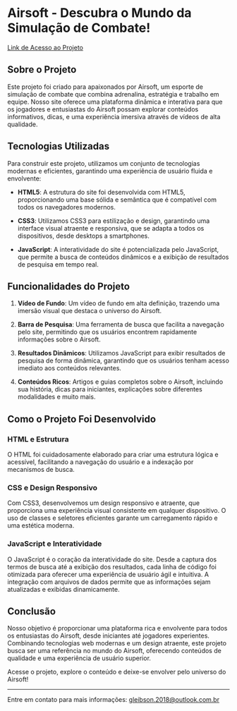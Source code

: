 # Airsoft - Descubra o Mundo da Simulação de Combate!

[Link de Acesso ao Projeto](#)

## Sobre o Projeto

Este projeto foi criado para apaixonados por Airsoft, um esporte de simulação de combate que combina adrenalina, estratégia e trabalho em equipe. Nosso site oferece uma plataforma dinâmica e interativa para que os jogadores e entusiastas do Airsoft possam explorar conteúdos informativos, dicas, e uma experiência imersiva através de vídeos de alta qualidade.

## Tecnologias Utilizadas

Para construir este projeto, utilizamos um conjunto de tecnologias modernas e eficientes, garantindo uma experiência de usuário fluida e envolvente:

- **HTML5**: A estrutura do site foi desenvolvida com HTML5, proporcionando uma base sólida e semântica que é compatível com todos os navegadores modernos.
  
- **CSS3**: Utilizamos CSS3 para estilização e design, garantindo uma interface visual atraente e responsiva, que se adapta a todos os dispositivos, desde desktops a smartphones.

- **JavaScript**: A interatividade do site é potencializada pelo JavaScript, que permite a busca de conteúdos dinâmicos e a exibição de resultados de pesquisa em tempo real.

## Funcionalidades do Projeto

1. **Vídeo de Fundo**: Um vídeo de fundo em alta definição, trazendo uma imersão visual que destaca o universo do Airsoft.
  
2. **Barra de Pesquisa**: Uma ferramenta de busca que facilita a navegação pelo site, permitindo que os usuários encontrem rapidamente informações sobre o Airsoft.

3. **Resultados Dinâmicos**: Utilizamos JavaScript para exibir resultados de pesquisa de forma dinâmica, garantindo que os usuários tenham acesso imediato aos conteúdos relevantes.

4. **Conteúdos Ricos**: Artigos e guias completos sobre o Airsoft, incluindo sua história, dicas para iniciantes, explicações sobre diferentes modalidades e muito mais.

## Como o Projeto Foi Desenvolvido

### HTML e Estrutura

O HTML foi cuidadosamente elaborado para criar uma estrutura lógica e acessível, facilitando a navegação do usuário e a indexação por mecanismos de busca.

### CSS e Design Responsivo

Com CSS3, desenvolvemos um design responsivo e atraente, que proporciona uma experiência visual consistente em qualquer dispositivo. O uso de classes e seletores eficientes garante um carregamento rápido e uma estética moderna.

### JavaScript e Interatividade

O JavaScript é o coração da interatividade do site. Desde a captura dos termos de busca até a exibição dos resultados, cada linha de código foi otimizada para oferecer uma experiência de usuário ágil e intuitiva. A integração com arquivos de dados permite que as informações sejam atualizadas e exibidas dinamicamente.

## Conclusão

Nosso objetivo é proporcionar uma plataforma rica e envolvente para todos os entusiastas do Airsoft, desde iniciantes até jogadores experientes. Combinando tecnologias web modernas e um design atraente, este projeto busca ser uma referência no mundo do Airsoft, oferecendo conteúdos de qualidade e uma experiência de usuário superior.

Acesse o projeto, explore o conteúdo e deixe-se envolver pelo universo do Airsoft!

---

Entre em contato para mais informações: [gleibson.2018@outlook.com.br](mailto:gleibson.2018@outlook.com.br)
